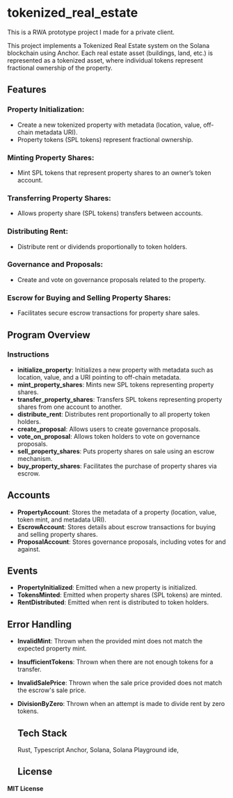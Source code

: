 # tokenized_real_estate
This is a RWA prototype project I made for a private client.

This project implements a Tokenized Real Estate system on the Solana blockchain using Anchor. Each real estate asset (buildings, land, etc.) is represented as a tokenized asset, where individual tokens represent fractional ownership of the property.

## Features

### Property Initialization:
- Create a new tokenized property with metadata (location, value, off-chain metadata URI).
- Property tokens (SPL tokens) represent fractional ownership.

### Minting Property Shares:
- Mint SPL tokens that represent property shares to an owner’s token account.

### Transferring Property Shares:
- Allows property share (SPL tokens) transfers between accounts.

### Distributing Rent:
- Distribute rent or dividends proportionally to token holders.

### Governance and Proposals:
- Create and vote on governance proposals related to the property.

### Escrow for Buying and Selling Property Shares:
- Facilitates secure escrow transactions for property share sales.

## Program Overview

### Instructions
- **initialize_property**: Initializes a new property with metadata such as location, value, and a URI pointing to off-chain metadata.
- **mint_property_shares**: Mints new SPL tokens representing property shares.
- **transfer_property_shares**: Transfers SPL tokens representing property shares from one account to another.
- **distribute_rent**: Distributes rent proportionally to all property token holders.
- **create_proposal**: Allows users to create governance proposals.
- **vote_on_proposal**: Allows token holders to vote on governance proposals.
- **sell_property_shares**: Puts property shares on sale using an escrow mechanism.
- **buy_property_shares**: Facilitates the purchase of property shares via escrow.

## Accounts

- **PropertyAccount**: Stores the metadata of a property (location, value, token mint, and metadata URI).
- **EscrowAccount**: Stores details about escrow transactions for buying and selling property shares.
- **ProposalAccount**: Stores governance proposals, including votes for and against.

## Events

- **PropertyInitialized**: Emitted when a new property is initialized.
- **TokensMinted**: Emitted when property shares (SPL tokens) are minted.
- **RentDistributed**: Emitted when rent is distributed to token holders.

## Error Handling

- **InvalidMint**: Thrown when the provided mint does not match the expected property mint.
- **InsufficientTokens**: Thrown when there are not enough tokens for a transfer.
- **InvalidSalePrice**: Thrown when the sale price provided does not match the escrow's sale price.
- **DivisionByZero**: Thrown when an attempt is made to divide rent by zero tokens.

  ## Tech Stack
  Rust, Typescript Anchor, Solana, Solana Playground ide,

  ## License
 **MIT License**

    

   
   


